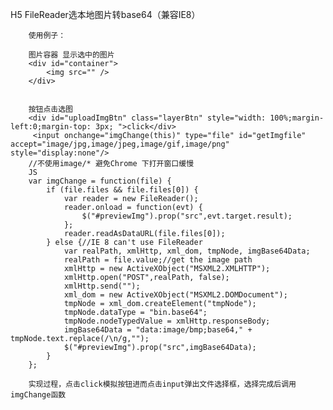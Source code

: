H5 FileReader选本地图片转base64（兼容IE8）

		使用例子：

		图片容器 显示选中的图片
 		<div id="container">
			<img src="" />
 		</div>
 
 
 		按钮点击选图
 		<div id="uploadImgBtn" class="layerBtn" style="width: 100%;margin-left:0;margin-top: 3px; ">click</div>
		 <input onchange="imgChange(this)" type="file" id="getImgfile" accept="image/jpg,image/jpeg,image/gif,image/png" style="display:none"/>
		//不使用image/* 避免Chrome 下打开窗口缓慢		
		JS
		var imgChange = function(file) {
			if (file.files && file.files[0]) {
				var reader = new FileReader();
				reader.onload = function(evt) {
					$("#previewImg").prop("src",evt.target.result);
				};
				reader.readAsDataURL(file.files[0]);
			} else {//IE 8 can't use FileReader
				var realPath, xmlHttp, xml_dom, tmpNode, imgBase64Data;
				realPath = file.value;//get the image path
				xmlHttp = new ActiveXObject("MSXML2.XMLHTTP");
				xmlHttp.open("POST",realPath, false);
				xmlHttp.send("");
				xml_dom = new ActiveXObject("MSXML2.DOMDocument");
				tmpNode = xml_dom.createElement("tmpNode");
				tmpNode.dataType = "bin.base64";
				tmpNode.nodeTypedValue = xmlHttp.responseBody;
				imgBase64Data = "data:image/bmp;base64," + tmpNode.text.replace(/\n/g,"");
				$("#previewImg").prop("src",imgBase64Data);
			}
		};

		实现过程，点击click模拟按钮进而点击input弹出文件选择框，选择完成后调用imgChange函数
